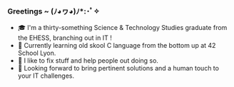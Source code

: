 ### Greetings ~ (ﾉ◕ヮ◕)ﾉ*:･ﾟ✧
  
- 🎓 I'm a thirty-something Science & Technology Studies graduate from the EHESS, branching out in IT !
- 🌱 Currently learning old skool C language from the bottom up at 42 School Lyon.
- 🔧 I like to fix stuff and help people out doing so.
- 🔭 Looking forward to bring pertinent solutions and a human touch to your IT challenges.

<!--
**Le-Technologue/Le-Technologue** is a ✨ _special_ ✨ repository because its `README.md` (this file) appears on your GitHub profile.

Here are some ideas to get you started:
- 🔭 I'm interested in systems, complexity and human oriented design.
- 🔭 I’m currently working on ...
- 🌱 I’m currently learning ...
- 👯 I’m looking to collaborate on ...
- 🤔 I’m looking for help with ...
- 💬 Ask me about ...
- 📫 How to reach me: ...
- 😄 Pronouns: ...
- ⚡ Fun fact: ...
-->
